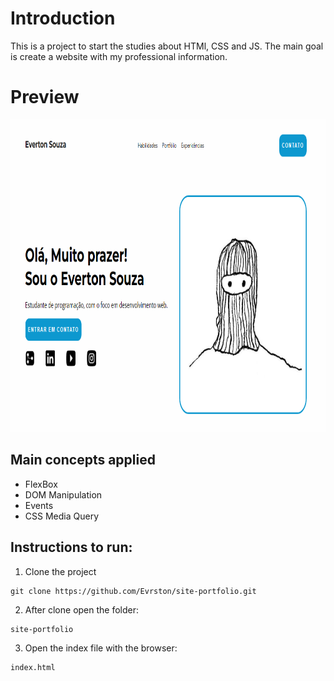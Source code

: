 # Introduction

This is a project to start the studies about HTMl, CSS and JS.
The main goal is create a website with my professional information.

# Preview

<img src="https://github.com/Evrston/site-portfolio/blob/main/preview.png" height="500" alt="Preview Project Image"/>

## Main concepts applied

- FlexBox
- DOM Manipulation
- Events
- CSS Media Query

## Instructions to run:

1. Clone the project

```
git clone https://github.com/Evrston/site-portfolio.git
```

2. After clone open the folder:

```
site-portfolio
```

3. Open the index file with the browser:

```
index.html
```
